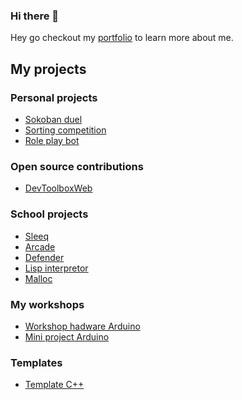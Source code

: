 ### Hi there 👋
Hey go checkout my [portfolio](https://portfolio-git-master-titouan-loebs-projects.vercel.app/) to learn more about me.
## My projects
### Personal projects
- [Sokoban duel](https://github.com/Titouan-Loeb/Sokoban_duel)
- [Sorting competition](https://github.com/Titouan-Loeb/SortingCompetition)
- [Role play bot](https://github.com/Titouan-Loeb/RolePlayBot)
### Open source contributions
- [DevToolboxWeb](https://github.com/Titouan-Loeb/DevToolboxWeb)
### School projects
- [Sleeq](https://github.com/Titouan-Loeb/Sleeq)
- [Arcade](https://github.com/Titouan-Loeb/Arcade)
- [Defender](https://github.com/Titouan-Loeb/Defender-game)
- [Lisp interpretor](https://github.com/Titouan-Loeb/Lisp_interpretor)
- [Malloc](https://github.com/Titouan-Loeb/Malloc)
### My workshops
- [Workshop hadware Arduino](https://github.com/Titouan-Loeb/Workshop-hardware-Arduino)
- [Mini project Arduino](https://github.com/Titouan-Loeb/Mini-project-Arduino)
### Templates
- [Template C++](https://github.com/Titouan-Loeb/Template_CPP)
<!--
**Titouan-Loeb/Titouan-Loeb** is a ✨ _special_ ✨ repository because its `README.md` (this file) appears on your GitHub profile.

Here are some ideas to get you started:

- 🔭 I’m currently working on ...
- 🌱 I’m currently learning ...
- 👯 I’m looking to collaborate on ...
- 🤔 I’m looking for help with ...
- 💬 Ask me about ...
- 📫 How to reach me: ...
- 😄 Pronouns: ...
- ⚡ Fun fact: ...
-->
